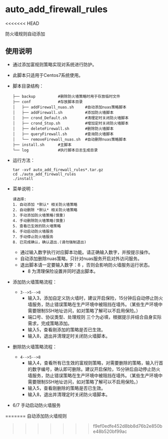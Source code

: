 # auto_add_firewall_rules
<<<<<<< HEAD

防火墙规则自动添加


## 使用说明
- 通过添加富规则策略实现对系统进行防护。

- 此脚本只适用于Centos7系统使用。

- 脚本目录结构：
    ```shell
    ├── backup          #删除防火墙策略时用于存放临时文件
    ├── conf            #存放脚本目录
    │   ├── addFirewall_nuas.sh     #自动添加nuas策略脚本
    │   ├── addFirewall.sh          #添加防火墙脚本
    │   ├── crond_Default.sh        #清理定时关闭防火墙脚本
    │   ├── crond_Stop.sh           #增加定时关闭防火墙脚本
    │   ├── deleteFirewall.sh       #删除防火墙脚本
    │   ├── queryFirewall.sh        #查询防火墙脚本
    │   └── removeFirewall_nuas.sh  #自动删除nuas策略脚本
    ├── install.sh      #主脚本
    └── log             #执行脚本日志生成目录
    ```

- 运行方法：
    ```shell
    tar -xvf auto_add_firewall_rules*.tar.gz
    cd ./auto_add_firewall_rules
    ./install
    ```


- 菜单说明：
    ```shell
    请选择:
    1. 自动添加 *默认* 相关防火墙策略
    2. 自动删除 *默认* 相关防火墙策略
    3. 手动添加防火墙策略(慎重)
    4. 手动删除防火墙策略(慎重)
    5. 查看已生效的防火墙策略
    6. 手动启动防火墙服务
    7. 手动停止防火墙服务
    8. 已完成确认，确认退出.(请勿强制退出)
    ```
    - 通过输入数字执行对应脚本功能。请正确输入数字，并按提示操作。
    - 自动添加删除nuas策略，只针对nuas服务开启对外访问服务。
    - 退出脚本请一定要输入数字：8 ，否则会影响防火墙服务运行状态。
        - 8 为清理保险设置并同时退出脚本。


- 添加防火墙策略流程：
    - `3-->5-->8`
        - 输入3，添加自定义防火墙时，建议开启保险，15分钟后自动停止防火墙服务，防止错误策略在生产环境中被阻挡在墙外。（某些生产环境中需要限制SSH地址访问，如对策略了解可以不启用保险。）
        - 端口号、协议类型、处理规则  三个为必填，根据提示并结合自身实际需求，完成策略添加。
        - 输入5，查看刚添加的策略是否已生效。
        - 输入8，退出并清理定时关闭防火墙脚本。


- 删除防火墙策略流程：
    - `4-->5-->8`
        - 输入4，查看所有已生效的富规则策略，对需要删除的策略，输入行首的数字编号，确认即可删除。建议开启保险，15分钟后自动停止防火墙服务，防止错误策略在生产环境中被阻挡在墙外。（某些生产环境中需要限制SSH地址访问，如对策略了解可以不启用保险。）
        - 输入5，查看刚删除的策略是否已生效。
        - 输入8，退出并清理定时关闭防火墙脚本。

- 6/7 手动启动防火墙服务


=======
自动添加防火墙规则
>>>>>>> f9ef0edfe452d8bb8d76b2e850be48b520bf99ac
